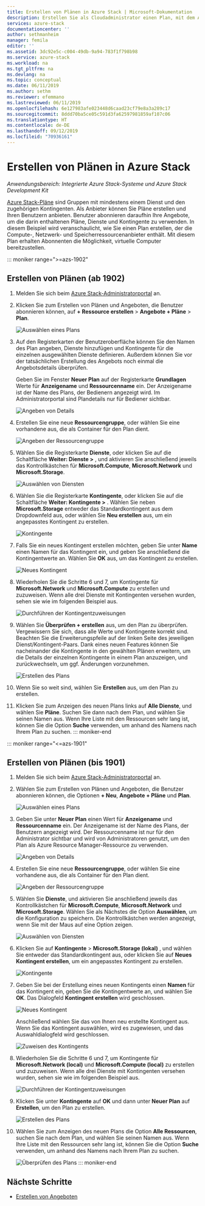 ```yaml
---
title: Erstellen von Plänen in Azure Stack | Microsoft-Dokumentation
description: Erstellen Sie als Cloudadministrator einen Plan, mit dem Abonnenten virtuelle Computer bereitstellen können.
services: azure-stack
documentationcenter: ''
author: sethmanheim
manager: femila
editor: ''
ms.assetid: 3dc92e5c-c004-49db-9a94-783f1f798b98
ms.service: azure-stack
ms.workload: na
ms.tgt_pltfrm: na
ms.devlang: na
ms.topic: conceptual
ms.date: 06/11/2019
ms.author: sethm
ms.reviewer: efemmano
ms.lastreviewed: 06/11/2019
ms.openlocfilehash: 6e127983afe023448d6caad23cf79e8a3a289c17
ms.sourcegitcommit: 8ddd70ba5ce05c591d3fa62597981859af107c06
ms.translationtype: HT
ms.contentlocale: de-DE
ms.lasthandoff: 09/12/2019
ms.locfileid: "70936161"
---
```

# <a name="create-a-plan-in-azure-stack"></a>Erstellen von Plänen in Azure Stack

*Anwendungsbereich: Integrierte Azure Stack-Systeme und Azure Stack Development Kit*

[Azure Stack-Pläne](azure-stack-overview.md) sind Gruppen mit mindestens einem Dienst und den zugehörigen Kontingenten. Als Anbieter können Sie Pläne erstellen und Ihren Benutzern anbieten. Benutzer abonnieren daraufhin Ihre Angebote, um die darin enthaltenen Pläne, Dienste und Kontingente zu verwenden. In diesem Beispiel wird veranschaulicht, wie Sie einen Plan erstellen, der die Compute-, Netzwerk- und Speicherressourcenanbieter enthält. Mit diesem Plan erhalten Abonnenten die Möglichkeit, virtuelle Computer bereitzustellen.

::: moniker range=">=azs-1902"
## <a name="create-a-plan-1902-and-later"></a>Erstellen von Plänen (ab 1902)

1. Melden Sie sich beim [Azure Stack-Administratorportal](https://adminportal.local.azurestack.external) an.

2. Klicken Sie zum Erstellen von Plänen und Angeboten, die Benutzer abonnieren können, auf **+ Ressource erstellen** > **Angebote + Pläne** > **Plan**.
  
   ![Auswählen eines Plans](media/azure-stack-create-plan/select-plan.png)

3. Auf den Registerkarten der Benutzeroberfläche können Sie den Namen des Plan angeben, Dienste hinzufügen und Kontingente für die einzelnen ausgewählten Dienste definieren. Außerdem können Sie vor der tatsächlichen Erstellung des Angebots noch einmal die Angebotsdetails überprüfen.

   Geben Sie im Fenster **Neuer Plan** auf der Registerkarte **Grundlagen** Werte für **Anzeigename** und **Ressourcenname** ein. Der Anzeigename ist der Name des Plans, der Bedienern angezeigt wird. Im Administratorportal sind Plandetails nur für Bediener sichtbar.

   ![Angeben von Details](media/azure-stack-create-plan/plan-name.png)

4. Erstellen Sie eine neue **Ressourcengruppe**, oder wählen Sie eine vorhandene aus, die als Container für den Plan dient.

   ![Angeben der Ressourcengruppe](media/azure-stack-create-plan/resource-group.png)

5. Wählen Sie die Registerkarte **Dienste**, oder klicken Sie auf die Schaltfläche **Weiter: Dienste >** , und aktivieren Sie anschließend jeweils das Kontrollkästchen für **Microsoft.Compute**, **Microsoft.Network** und **Microsoft.Storage**.
  
   ![Auswählen von Diensten](media/azure-stack-create-plan/services.png)

6. Wählen Sie die Registerkarte **Kontingente**, oder klicken Sie auf die Schaltfläche **Weiter: Kontingente >** . Wählen Sie neben **Microsoft.Storage** entweder das Standardkontingent aus dem Dropdownfeld aus, oder wählen Sie **Neu erstellen** aus, um ein angepasstes Kontingent zu erstellen.
  
   ![Kontingente](media/azure-stack-create-plan/quotas.png)

7. Falls Sie ein neues Kontingent erstellen möchten, geben Sie unter **Name** einen Namen für das Kontingent ein, und geben Sie anschließend die Kontingentwerte an. Wählen Sie **OK** aus, um das Kontingent zu erstellen.

   ![Neues Kontingent](media/azure-stack-create-plan/new-quota.png)

8. Wiederholen Sie die Schritte 6 und 7, um Kontingente für **Microsoft.Network** und **Microsoft.Compute** zu erstellen und zuzuweisen. Wenn alle drei Dienste mit Kontingenten versehen wurden, sehen sie wie im folgenden Beispiel aus.

   ![Durchführen der Kontingentzuweisungen](media/azure-stack-create-plan/all-quotas-assigned.png)

9. Wählen Sie **Überprüfen + erstellen** aus, um den Plan zu überprüfen. Vergewissern Sie sich, dass alle Werte und Kontingente korrekt sind. Beachten Sie die Erweiterungspfeile auf der linken Seite des jeweiligen Dienst/Kontingent-Paars. Dank eines neuen Features können Sie nacheinander die Kontingente in den gewählten Plänen erweitern, um die Details der einzelnen Kontingente in einem Plan anzuzeigen, und zurückwechseln, um ggf. Änderungen vorzunehmen.

   ![Erstellen des Plans](media/azure-stack-create-plan/create.png)

10. Wenn Sie so weit sind, wählen Sie **Erstellen** aus, um den Plan zu erstellen.

11. Klicken Sie zum Anzeigen des neuen Plans links auf **Alle Dienste**, und wählen Sie **Pläne**. Suchen Sie dann nach dem Plan, und wählen Sie seinen Namen aus. Wenn Ihre Liste mit den Ressourcen sehr lang ist, können Sie die Option **Suche** verwenden, um anhand des Namens nach Ihrem Plan zu suchen.
::: moniker-end

::: moniker range="<=azs-1901"
## <a name="create-a-plan-1901-and-earlier"></a>Erstellen von Plänen (bis 1901)

1. Melden Sie sich beim [Azure Stack-Administratorportal](https://adminportal.local.azurestack.external) an.

2. Wählen Sie zum Erstellen von Plänen und Angeboten, die Benutzer abonnieren können, die Optionen **+ Neu**, **Angebote + Pläne** und **Plan**.
  
   ![Auswählen eines Plans](media/azure-stack-create-plan/select-plan1901.png)

3. Geben Sie unter **Neuer Plan** einen Wert für **Anzeigename** und **Ressourcenname** ein. Der Anzeigename ist der Name des Plans, der Benutzern angezeigt wird. Der Ressourcenname ist nur für den Administrator sichtbar und wird von Administratoren genutzt, um den Plan als Azure Resource Manager-Ressource zu verwenden.

   ![Angeben von Details](media/azure-stack-create-plan/plan-name1901.png)

4. Erstellen Sie eine neue **Ressourcengruppe**, oder wählen Sie eine vorhandene aus, die als Container für den Plan dient.

   ![Angeben der Ressourcengruppe](media/azure-stack-create-plan/resource-group1901.png)

5. Wählen Sie **Dienste**, und aktivieren Sie anschließend jeweils das Kontrollkästchen für **Microsoft.Compute**, **Microsoft.Network** und **Microsoft.Storage**. Wählen Sie als Nächstes die Option **Auswählen**, um die Konfiguration zu speichern. Die Kontrollkästchen werden angezeigt, wenn Sie mit der Maus auf eine Option zeigen.
  
   ![Auswählen von Diensten](media/azure-stack-create-plan/services1901.png)

6. Klicken Sie auf **Kontingente** > **Microsoft.Storage (lokal)** , und wählen Sie entweder das Standardkontingent aus, oder klicken Sie auf **Neues Kontingent erstellen**, um ein angepasstes Kontingent zu erstellen.
  
   ![Kontingente](media/azure-stack-create-plan/quotas1901.png)

7. Geben Sie bei der Erstellung eines neuen Kontingents einen **Namen** für das Kontingent ein, geben Sie die Kontingentwerte an, und wählen Sie **OK**. Das Dialogfeld **Kontingent erstellen** wird geschlossen.

   ![Neues Kontingent](media/azure-stack-create-plan/new-quota1901.png)

   Anschließend wählen Sie das von Ihnen neu erstellte Kontingent aus. Wenn Sie das Kontingent auswählen, wird es zugewiesen, und das Auswahldialogfeld wird geschlossen.
  
   ![Zuweisen des Kontingents](media/azure-stack-create-plan/assign-quota1901.png)

8. Wiederholen Sie die Schritte 6 und 7, um Kontingente für **Microsoft.Network (local)** und **Microsoft.Compute (local)** zu erstellen und zuzuweisen. Wenn alle drei Dienste mit Kontingenten versehen wurden, sehen sie wie im folgenden Beispiel aus.

   ![Durchführen der Kontingentzuweisungen](media/azure-stack-create-plan/all-quotas-assigned1901.png)

9. Klicken Sie unter **Kontingente** auf **OK** und dann unter **Neuer Plan** auf **Erstellen**, um den Plan zu erstellen.

    ![Erstellen des Plans](media/azure-stack-create-plan/create1901.png)

10. Wählen Sie zum Anzeigen des neuen Plans die Option **Alle Ressourcen**, suchen Sie nach dem Plan, und wählen Sie seinen Namen aus. Wenn Ihre Liste mit den Ressourcen sehr lang ist, können Sie die Option **Suche** verwenden, um anhand des Namens nach Ihrem Plan zu suchen.

    ![Überprüfen des Plans](media/azure-stack-create-plan/plan-overview1901.png)
::: moniker-end

## <a name="next-steps"></a>Nächste Schritte

* [Erstellen von Angeboten](azure-stack-create-offer.md)
